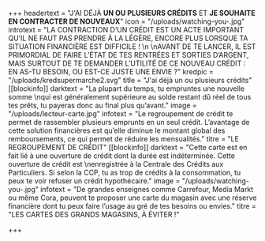+++
headertext = "J'AI DÉJÀ **UN OU PLUSIEURS CRÉDITS** ET **JE SOUHAITE EN CONTRACTER DE NOUVEAUX**"
icon = "/uploads/watching-you-.jpg"
introtext = "LA CONTRACTION D’UN CRÉDIT EST UN ACTE IMPORTANT QU’IL NE FAUT PAS PRENDRE À LA LÉGÈRE, ENCORE PLUS LORSQUE TA SITUATION FINANCIÈRE EST DIFFICILE !  \n  \nAVANT DE TE LANCER, IL EST PRIMORDIAL DE FAIRE L’ÉTAT DE TES RENTRÉES ET SORTIES D’ARGENT, MAIS SURTOUT DE TE DEMANDER L’UTILITÉ DE CE NOUVEAU CRÉDIT : EN AS-TU BESOIN, OU EST-CE JUSTE UNE ENVIE ?"
kredpic = "/uploads/kredsupermarche2.svg"
title = "J'ai déjà un ou plusieurs crédits"
[[blockinfo]]
darktext = "La plupart du temps, tu empruntes une nouvelle somme  \nqui est généralement supérieure au solde restant dû réel de tous tes prêts, tu payeras donc au final plus qu’avant."
image = "/uploads/lecteur-carte.jpg"
infotext = "Le regroupement de crédit te permet de rassembler plusieurs emprunts en un seul crédit. L’avantage de cette solution financières est qu’elle diminue le montant global des remboursements, ce qui permet de réduire les mensualités."
titre = "LE REGROUPEMENT DE CRÉDIT"
[[blockinfo]]
darktext = "Cette carte est en fait lié à une ouverture de crédit dont la durée est indéterminée. Cette ouverture de crédit est  \nenregistrée à la Centrale des Crédits aux Particuliers. Si selon la CCP, tu as trop de crédits à la consommation, tu peux te voir refuser un crédit hypothécaire."
image = "/uploads/watching-you-.jpg"
infotext = "De grandes enseignes comme Carrefour, Media Markt ou même Cora, peuvent te proposer une carte du magasin avec une réserve financière dont tu peux faire l’usage au gré de tes besoins ou envies."
titre = "LES CARTES DES GRANDS MAGASINS, À ÉVITER !"

+++
